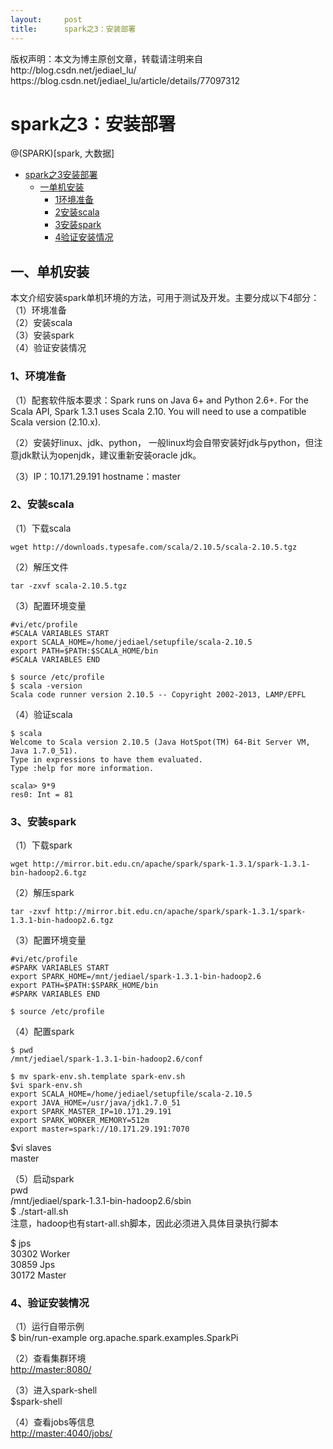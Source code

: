 ```yaml
---
layout:     post
title:      spark之3：安装部署
---
```

<div id="article_content" class="article_content clearfix csdn-tracking-statistics" data-pid="blog" data-mod="popu_307" data-dsm="post">
								<div class="article-copyright">
					版权声明：本文为博主原创文章，转载请注明来自http://blog.csdn.net/jediael_lu/					https://blog.csdn.net/jediael_lu/article/details/77097312				</div>
								            <div id="content_views" class="markdown_views prism-atom-one-dark">
							<!-- flowchart 箭头图标 勿删 -->
							<svg xmlns="http://www.w3.org/2000/svg" style="display: none;"><path stroke-linecap="round" d="M5,0 0,2.5 5,5z" id="raphael-marker-block" style="-webkit-tap-highlight-color: rgba(0, 0, 0, 0);"></path></svg>
							<h1 id="spark之3安装部署">spark之3：安装部署</h1>

<p>@(SPARK)[spark, 大数据]</p>

<p></p><div class="toc">
<ul>
<li><a href="#spark%E4%B9%8B3%E5%AE%89%E8%A3%85%E9%83%A8%E7%BD%B2" rel="nofollow">spark之3安装部署</a><ul>
<li><a href="#%E4%B8%80%E5%8D%95%E6%9C%BA%E5%AE%89%E8%A3%85" rel="nofollow">一单机安装</a><ul>
<li><a href="#1%E7%8E%AF%E5%A2%83%E5%87%86%E5%A4%87" rel="nofollow">1环境准备</a></li>
<li><a href="#2%E5%AE%89%E8%A3%85scala" rel="nofollow">2安装scala</a></li>
<li><a href="#3%E5%AE%89%E8%A3%85spark" rel="nofollow">3安装spark</a></li>
<li><a href="#4%E9%AA%8C%E8%AF%81%E5%AE%89%E8%A3%85%E6%83%85%E5%86%B5" rel="nofollow">4验证安装情况</a></li>
</ul>
</li>
</ul>
</li>
</ul>
</div>




<h2 id="一单机安装">一、单机安装</h2>

<p>本文介绍安装spark单机环境的方法，可用于测试及开发。主要分成以下4部分： <br>
（1）环境准备 <br>
（2）安装scala <br>
（3）安装spark <br>
（4）验证安装情况</p>



<h3 id="1环境准备">1、环境准备</h3>

<p>（1）配套软件版本要求：Spark runs on Java 6+ and Python 2.6+. For the Scala API, Spark 1.3.1 uses Scala 2.10. You will need to use a compatible Scala version (2.10.x).</p>

<p>（2）安装好linux、jdk、python， 一般linux均会自带安装好jdk与python，但注意jdk默认为openjdk，建议重新安装oracle jdk。</p>

<p>（3）IP：10.171.29.191  hostname：master</p>



<h3 id="2安装scala">2、安装scala</h3>

<p>（1）下载scala</p>

<pre><code>wget http://downloads.typesafe.com/scala/2.10.5/scala-2.10.5.tgz
</code></pre>

<p>（2）解压文件</p>

<pre><code>tar -zxvf scala-2.10.5.tgz
</code></pre>

<p>（3）配置环境变量</p>

<pre><code>#vi/etc/profile
#SCALA VARIABLES START
export SCALA_HOME=/home/jediael/setupfile/scala-2.10.5
export PATH=$PATH:$SCALA_HOME/bin
#SCALA VARIABLES END

$ source /etc/profile
$ scala -version
Scala code runner version 2.10.5 -- Copyright 2002-2013, LAMP/EPFL
</code></pre>

<p>（4）验证scala</p>

<pre><code>$ scala
Welcome to Scala version 2.10.5 (Java HotSpot(TM) 64-Bit Server VM, Java 1.7.0_51).
Type in expressions to have them evaluated.
Type :help for more information.

scala&gt; 9*9
res0: Int = 81
</code></pre>



<h3 id="3安装spark">3、安装spark</h3>

<p>（1）下载spark</p>

<pre><code>wget http://mirror.bit.edu.cn/apache/spark/spark-1.3.1/spark-1.3.1-bin-hadoop2.6.tgz
</code></pre>

<p>（2）解压spark</p>

<pre><code>tar -zxvf http://mirror.bit.edu.cn/apache/spark/spark-1.3.1/spark-1.3.1-bin-hadoop2.6.tgz
</code></pre>

<p>（3）配置环境变量</p>

<pre><code>#vi/etc/profile
#SPARK VARIABLES START
export SPARK_HOME=/mnt/jediael/spark-1.3.1-bin-hadoop2.6
export PATH=$PATH:$SPARK_HOME/bin
#SPARK VARIABLES END

$ source /etc/profile
</code></pre>

<p>（4）配置spark</p>

<pre><code>$ pwd
/mnt/jediael/spark-1.3.1-bin-hadoop2.6/conf

$ mv spark-env.sh.template spark-env.sh
$vi spark-env.sh
export SCALA_HOME=/home/jediael/setupfile/scala-2.10.5
export JAVA_HOME=/usr/java/jdk1.7.0_51
export SPARK_MASTER_IP=10.171.29.191
export SPARK_WORKER_MEMORY=512m
export master=spark://10.171.29.191:7070
</code></pre>

<p>$vi slaves <br>
master</p>

<p>（5）启动spark <br>
pwd <br>
/mnt/jediael/spark-1.3.1-bin-hadoop2.6/sbin <br>
$ ./start-all.sh <br>
注意，hadoop也有start-all.sh脚本，因此必须进入具体目录执行脚本</p>

<p>$ jps <br>
30302 Worker <br>
30859 Jps <br>
30172 Master</p>



<h3 id="4验证安装情况">4、验证安装情况</h3>

<p>（1）运行自带示例 <br>
$ bin/run-example  org.apache.spark.examples.SparkPi</p>

<p>（2）查看集群环境 <br>
<a href="http://master:8080/" rel="nofollow">http://master:8080/</a></p>

<p>（3）进入spark-shell <br>
$spark-shell</p>

<p>（4）查看jobs等信息 <br>
<a href="http://master:4040/jobs/" rel="nofollow">http://master:4040/jobs/</a></p>            </div>
						<link href="https://csdnimg.cn/release/phoenix/mdeditor/markdown_views-9e5741c4b9.css" rel="stylesheet">
                </div>
